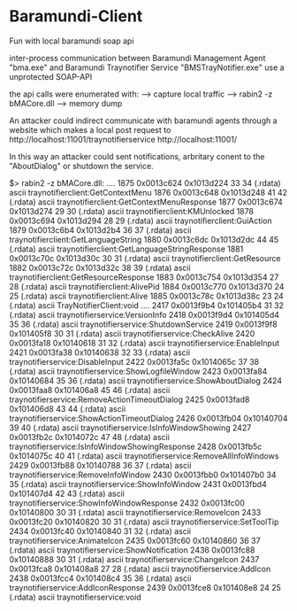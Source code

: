 # Baramundi-Client
Fun with local baramundi soap api
 
inter-process communication between Baramundi Management Agent "bma.exe" and  Baramundi Traynotifier Service "BMSTrayNotifier.exe" use a unprotected SOAP-API
 
 the api calls were enumerated with:
--> capture local traffic
--> rabin2 -z bMACore.dll
--> memory dump

An attacker could indirect communicate with baramundi agents through a website which makes a local post request to 
http://localhost:11001/traynotifierservice
http://localhost:11001/

In this way an attacker could sent notifications, arbritary conent to the "AboutDialog" or shutdown the service.


$> rabin2 -z bMACore.dll:
....
1875 0x0013c624 0x1013d224  33  34 (.rdata) ascii traynotifierclient:GetContextMenu
1876 0x0013c648 0x1013d248  41  42 (.rdata) ascii traynotifierclient:GetContextMenuResponse
1877 0x0013c674 0x1013d274  29  30 (.rdata) ascii traynotifierclient:KMUnlocked
1878 0x0013c694 0x1013d294  28  29 (.rdata) ascii traynotifierclient:GuiAction
1879 0x0013c6b4 0x1013d2b4  36  37 (.rdata) ascii traynotifierclient:GetLanguageString
1880 0x0013c6dc 0x1013d2dc  44  45 (.rdata) ascii traynotifierclient:GetLanguageStringResponse
1881 0x0013c70c 0x1013d30c  30  31 (.rdata) ascii traynotifierclient:GetResource
1882 0x0013c72c 0x1013d32c  38  39 (.rdata) ascii traynotifierclient:GetResourceResponse
1883 0x0013c754 0x1013d354  27  28 (.rdata) ascii traynotifierclient:AlivePid
1884 0x0013c770 0x1013d370  24  25 (.rdata) ascii traynotifierclient:Alive
1885 0x0013c78c 0x1013d38c  23  24 (.rdata) ascii TrayNotifierClient:void
....
2417 0x0013f9b4 0x101405b4  31  32 (.rdata) ascii traynotifierservice:VersionInfo
2418 0x0013f9d4 0x101405d4  35  36 (.rdata) ascii traynotifierservice:ShutdownService
2419 0x0013f9f8 0x101405f8  30  31 (.rdata) ascii traynotifierservice:CheckAlive
2420 0x0013fa18 0x10140618  31  32 (.rdata) ascii traynotifierservice:EnableInput
2421 0x0013fa38 0x10140638  32  33 (.rdata) ascii traynotifierservice:DisableInput
2422 0x0013fa5c 0x1014065c  37  38 (.rdata) ascii traynotifierservice:ShowLogfileWindow
2423 0x0013fa84 0x10140684  35  36 (.rdata) ascii traynotifierservice:ShowAboutDialog
2424 0x0013faa8 0x101406a8  45  46 (.rdata) ascii traynotifierservice:RemoveActionTimeoutDialog
2425 0x0013fad8 0x101406d8  43  44 (.rdata) ascii traynotifierservice:ShowActionTimeoutDialog
2426 0x0013fb04 0x10140704  39  40 (.rdata) ascii traynotifierservice:IsInfoWindowShowing
2427 0x0013fb2c 0x1014072c  47  48 (.rdata) ascii traynotifierservice:IsInfoWindowShowingResponse
2428 0x0013fb5c 0x1014075c  40  41 (.rdata) ascii traynotifierservice:RemoveAllInfoWindows
2429 0x0013fb88 0x10140788  36  37 (.rdata) ascii traynotifierservice:RemoveInfoWindow
2430 0x0013fbb0 0x101407b0  34  35 (.rdata) ascii traynotifierservice:ShowInfoWindow
2431 0x0013fbd4 0x101407d4  42  43 (.rdata) ascii traynotifierservice:ShowInfoWindowResponse
2432 0x0013fc00 0x10140800  30  31 (.rdata) ascii traynotifierservice:RemoveIcon
2433 0x0013fc20 0x10140820  30  31 (.rdata) ascii traynotifierservice:SetToolTip
2434 0x0013fc40 0x10140840  31  32 (.rdata) ascii traynotifierservice:AnimateIcon
2435 0x0013fc60 0x10140860  36  37 (.rdata) ascii traynotifierservice:ShowNotification
2436 0x0013fc88 0x10140888  30  31 (.rdata) ascii traynotifierservice:ChangeIcon
2437 0x0013fca8 0x101408a8  27  28 (.rdata) ascii traynotifierservice:AddIcon
2438 0x0013fcc4 0x101408c4  35  36 (.rdata) ascii traynotifierservice:AddIconResponse
2439 0x0013fce8 0x101408e8  24  25 (.rdata) ascii traynotifierservice:void
